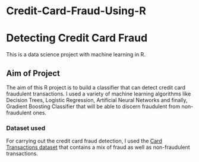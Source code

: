 # Credit-Card-Fraud-Using-R

# Detecting Credit Card Fraud 
This is a data science project with machine learning in R.

## Aim of Project
The aim of this R project is to build a classifier that can detect credit card fraudulent transactions. I used a variety of machine learning algorithms like Decision Trees, Logistic Regression, Artificial Neural Networks and finally, Gradient Boosting Classifier that will be able to discern fraudulent from non-fraudulent ones.

### Dataset used 
For carrying out the credit card fraud detection, I used the [Card Transactions dataset](https://drive.google.com/file/d/1CTAlmlREFRaEN3NoHHitewpqAtWS5cVQ/view) that contains a mix of fraud as well as non-fraudulent transactions.
